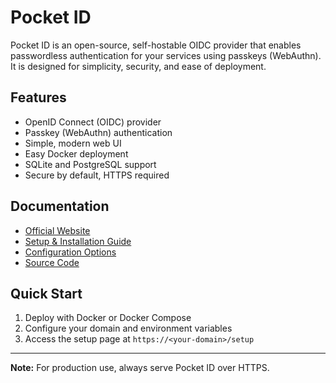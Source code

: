 # Pocket ID

Pocket ID is an open-source, self-hostable OIDC provider that enables passwordless authentication for your services using passkeys (WebAuthn). It is designed for simplicity, security, and ease of deployment.

## Features
- OpenID Connect (OIDC) provider
- Passkey (WebAuthn) authentication
- Simple, modern web UI
- Easy Docker deployment
- SQLite and PostgreSQL support
- Secure by default, HTTPS required

## Documentation
- [Official Website](https://pocket-id.org/)
- [Setup & Installation Guide](https://pocket-id.org/docs/setup/installation)
- [Configuration Options](https://pocket-id.org/docs/configuration/environment-variables)
- [Source Code](https://github.com/pocket-id/pocket-id)

## Quick Start
1. Deploy with Docker or Docker Compose
2. Configure your domain and environment variables
3. Access the setup page at `https://<your-domain>/setup`

---

**Note:** For production use, always serve Pocket ID over HTTPS.
